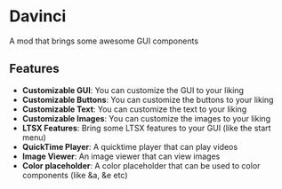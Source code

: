 # Davinci
 A mod that brings some awesome GUI components

## Features
- **Customizable GUI**: You can customize the GUI to your liking
- **Customizable Buttons**: You can customize the buttons to your liking
- **Customizable Text**: You can customize the text to your liking
- **Customizable Images**: You can customize the images to your liking
- **LTSX Features**: Bring some LTSX features to your GUI (like the start menu)
- **QuickTime Player**: A quicktime player that can play videos
- **Image Viewer**: An image viewer that can view images
- **Color placeholder**: A color placeholder that can be used to color components (like &a, &e etc)